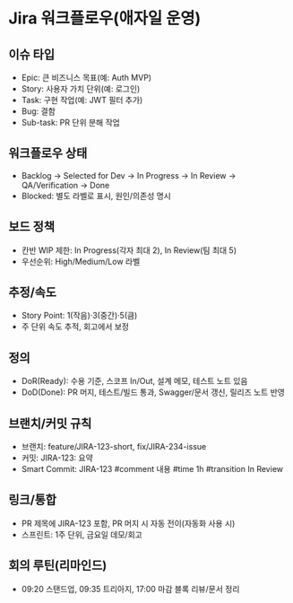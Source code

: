 # Jira 워크플로우(애자일 운영)

## 이슈 타입
- Epic: 큰 비즈니스 목표(예: Auth MVP)
- Story: 사용자 가치 단위(예: 로그인)
- Task: 구현 작업(예: JWT 필터 추가)
- Bug: 결함
- Sub-task: PR 단위 분해 작업

## 워크플로우 상태
- Backlog → Selected for Dev → In Progress → In Review → QA/Verification → Done
- Blocked: 별도 라벨로 표시, 원인/의존성 명시

## 보드 정책
- 칸반 WIP 제한: In Progress(각자 최대 2), In Review(팀 최대 5)
- 우선순위: High/Medium/Low 라벨

## 추정/속도
- Story Point: 1(작음)·3(중간)·5(큼)
- 주 단위 속도 추적, 회고에서 보정

## 정의
- DoR(Ready): 수용 기준, 스코프 In/Out, 설계 메모, 테스트 노트 있음
- DoD(Done): PR 머지, 테스트/빌드 통과, Swagger/문서 갱신, 릴리즈 노트 반영

## 브랜치/커밋 규칙
- 브랜치: feature/JIRA-123-short, fix/JIRA-234-issue
- 커밋: JIRA-123: 요약
- Smart Commit: JIRA-123 #comment 내용 #time 1h #transition In Review

## 링크/통합
- PR 제목에 JIRA-123 포함, PR 머지 시 자동 전이(자동화 사용 시)
- 스프린트: 1주 단위, 금요일 데모/회고

## 회의 루틴(리마인드)
- 09:20 스탠드업, 09:35 트리아지, 17:00 마감 블록 리뷰/문서 정리

